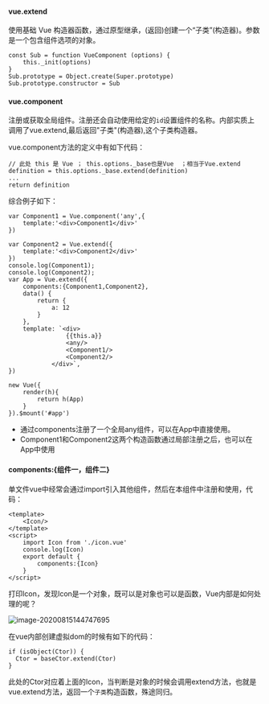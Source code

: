 #### vue.extend 

使用基础 Vue 构造器函数，通过原型继承，(返回)创建一个“子类”(构造器)。参数是一个包含组件选项的对象。

```
const Sub = function VueComponent (options) {
    this._init(options)
}
Sub.prototype = Object.create(Super.prototype)
Sub.prototype.constructor = Sub
```



#### vue.component

注册或获取全局组件。注册还会自动使用给定的`id`设置组件的名称。内部实质上调用了vue.extend,最后返回"子类"(构造器),这个子类构造器。

vue.component方法的定义中有如下代码：

```
// 此处 this 是 Vue ； this.options._base也是Vue  ；相当于Vue.extend
definition = this.options._base.extend(definition)
...
return definition
```



综合例子如下：

```
var Component1 = Vue.component('any',{
    template:'<div>Component1</div>'
})    

var Component2 = Vue.extend({
    template:'<div>Component2</div>'
}) 
console.log(Component1);
console.log(Component2);
var App = Vue.extend({
    components:{Component1,Component2},
    data() {
        return {
            a: 12
        }
    },
    template: `<div>
                {{this.a}}
                <any/>  
                <Component1/>  
                <Component2/>  
            </div>`,
})

new Vue({
    render(h){
        return h(App)
    }
}).$mount('#app')
```

* 通过components注册了一个全局any组件，可以在App中直接使用。
* Component1和Component2这两个构造函数通过局部注册之后，也可以在App中使用

#### components:{组件一，组件二}

单文件vue中经常会通过import引入其他组件，然后在本组件中注册和使用，代码：

```
<template>
	<Icon/>
</template>
<script>	
	import Icon from './icon.vue'
	console.log(Icon)
	export default {
		components:{Icon}
	}
</script>
```

打印Icon，发现Icon是一个对象，既可以是对象也可以是函数，Vue内部是如何处理的呢？

![image-20200815144747695](https://tva1.sinaimg.cn/middle/007S8ZIlgy1ghrhweqne3j30rc0c2abj.jpg)



在vue内部创建虚拟dom的时候有如下的代码：

```
if (isObject(Ctor)) {
  Ctor = baseCtor.extend(Ctor)
}
```

此处的Ctor对应着上面的Icon，当判断是对象的时候会调用extend方法，也就是vue.extend方法，返回一个`子类`构造函数，殊途同归。